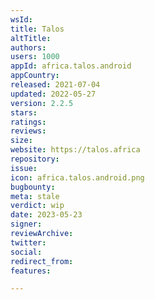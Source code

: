 ```yaml
---
wsId: 
title: Talos
altTitle: 
authors: 
users: 1000
appId: africa.talos.android
appCountry: 
released: 2021-07-04
updated: 2022-05-27
version: 2.2.5
stars: 
ratings: 
reviews: 
size: 
website: https://talos.africa
repository: 
issue: 
icon: africa.talos.android.png
bugbounty: 
meta: stale
verdict: wip
date: 2023-05-23
signer: 
reviewArchive: 
twitter: 
social: 
redirect_from: 
features: 

---
```


